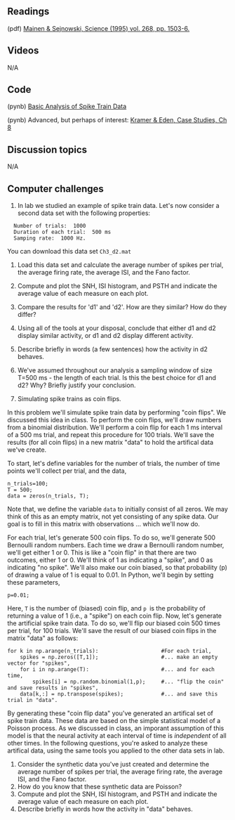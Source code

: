 ## Readings

(pdf) [Mainen & Sejnowski, Science (1995) vol. 268, pp. 1503-6.](/Readings/Maimem_1995.pdf)

## Videos

N/A

## Code

(pynb)  [Basic Analysis of Spike Train Data](Basic_Analysis_of_Spike_Train_Data.ipynb)

(pynb)  Advanced, but perhaps of interest: [Kramer & Eden, Case Studies, Ch 8](https://mark-kramer.github.io/Case-Studies-Python/08.html)

## Discussion topics

N/A

## Computer challenges

1.  In lab we studied an example of spike train data.  Let's now consider a
  second data set with the following properties:

```
  Number of trials:  1000
  Duration of each trial:  500 ms
  Samping rate:  1000 Hz.
```
  You can download this data set `Ch3_d2.mat`

  1. Load this data set and calculate the average number of
spikes per trial, the average firing rate, the average ISI, and the Fano
factor.
  2. Compute and plot the SNH, ISI histogram, and PSTH and indicate the
average value of each measure on each plot.
  3. Compare the results for 'd1' and 'd2'.  How are
they similar?  How do they differ?
  4. Using all of the tools at your disposal, conclude that either d1
and d2 display similar activity, or d1 and d2 display different activity.
  5. Describe briefly in words (a few sentences) how the activity in d2 behaves.
  6. We've assumed throughout our analysis a sampling
window of size T=500 ms - the length of each trial.  Is this the best
choice for d1 and d2?  Why?  Briefly justify your conclusion.

2. Simulating spike trains as coin flips.

In this problem we'll simulate spike train data by performing "coin
  flips".  We discussed this idea in class.  To perform the coin flips,
  we'll draw numbers from a binomial distribution.  We'll perform a coin
  flip for each 1 ms interval of a 500 ms trial, and repeat this
  procedure for 100 trials. We'll save the results (for all coin flips)
  in a new matrix "data" to hold the artifical data we've create.

  To start, let's define variables for the number of trials, the number of time
  points we'll collect per trial, and the data,

```
n_trials=100;
T = 500;
data = zeros(n_trials, T);
```

Note that, we define the variable `data` to initially consist of all zeros.  We may think of this as an empty matrix, not yet consisting of any spike data.  Our goal is to fill in this matrix with observations ... which we'll now do.

For each trial, let's generate 500 coin flips.  To do so, we'll generate 500 Bernoulli random numbers.  Each time we draw a Bernoulli random number, we'll get either 1 or 0.  This is like a "coin flip"
  in that there are two outcomes, either 1 or 0. We'll think of 1 as 
  indicating a "spike", and 0 as indicating "no spike".  We'll also make
  our coin biased, so that probability (p) of drawing a value of 1 is 
  equal to 0.01.  In Python, we'll begin by setting these parameters,


```
p=0.01;
```

Here, `T` is the number of (biased) coin flip, and `p `is the probability
  of returning a value of 1 (i.e., a "spike") on each coin flip.  Now,
  let's generate the artificial spike train data.  To do so, we'll flip
  our biased coin 500 times per trial, for 100 trials.  We'll save the
  result of our biased coin flips in the matrix "data" as follows:

```
for k in np.arange(n_trials):                    #For each trial,
    spikes = np.zeros([T,1]);                    #... make an empty vector for "spikes",
    for i in np.arange(T):                       #... and for each time,
        spikes[i] = np.random.binomial(1,p);     #... "flip the coin" and save results in "spikes",
    data[k,:] = np.transpose(spikes);            #... and save this trial in "data".
```

By generating these "coin flip data" you've generated an artifical set
  of spike train data.  These data are based on the simple statistical
  model of a Poisson process.  As we discussed in class, an imporant
  assumption of this model is that the neural activity at each interval
  of time is *independent* of all other times.  In the following
  questions, you're asked to analyze these artifical data, using the same
  tools you applied to the other data sets in lab.

  1. Consider the synthetic data you've just created and determine the
average number of spikes per trial, the average firing rate, the average ISI,
and the Fano factor.
  2. How do you know that these synthetic data are Poisson?
  3. Compute and plot the SNH, ISI histogram, and PSTH and indicate the
average value of each measure on each plot.
  4. Describe briefly in words how the activity in "data" behaves.  
